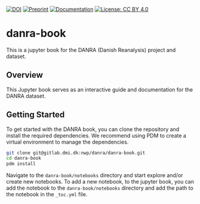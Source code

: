 [![DOI](https://zenodo.org/badge/DOI/10.5281/zenodo.17294180.svg)](https://doi.org/10.5281/zenodo.17294180)
[![Preprint](https://img.shields.io/badge/preprint-darkred?logo=arxiv)](https://doi.org/10.48550/arXiv.2510.04681)
[![Documentation](https://img.shields.io/badge/docs-jupyter_book-blue?logo=jupyter)](https://dmidk.github.io/danradocs/)
[![License: CC BY 4.0](https://img.shields.io/badge/License-CC%20BY%204.0-lightgrey.svg)](https://creativecommons.org/licenses/by/4.0/)

# danra-book

This is a jupyter book for the DANRA (Danish Reanalysis) project and dataset.

## Overview

This Jupyter book serves as an interactive guide and documentation for the DANRA dataset.

## Getting Started

To get started with the DANRA book, you can clone the repository and install the required dependencies.
We recommend using PDM to create a virtual environment to manage the dependencies.

```bash
git clone git@gitlab.dmi.dk:nwp/danra/danra-book.git
cd danra-book
pdm install
```

Navigate to the `danra-book/notebooks` directory and start explore and/or create new notebooks.
To add a new notebook, to the jupyter book, you can add the notebook to the `danra-book/notebooks` directory and add the path to the notebook in the `_toc.yml` file.
